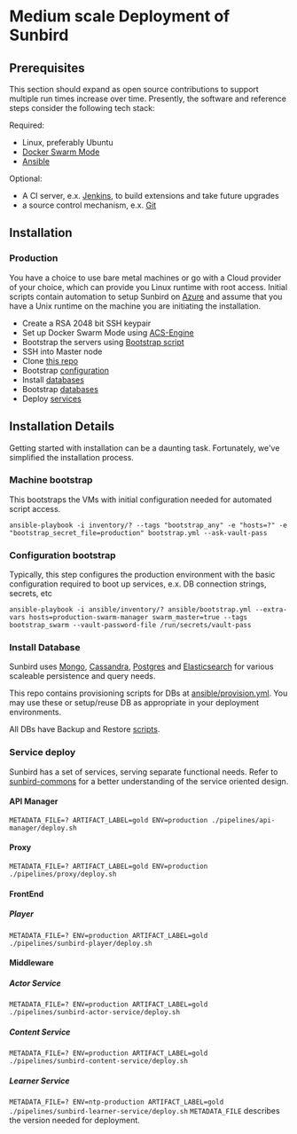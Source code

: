 # Medium scale Deployment of Sunbird

## Prerequisites
This section should expand as open source contributions to support multiple run times increase over time. Presently, the software and reference steps consider the following tech stack:

Required:
- Linux, preferably Ubuntu
- [Docker Swarm Mode](https://docs.docker.com/engine/swarm/)
- [Ansible](https://www.ansible.com/)

Optional:
- A CI server, e.x. [Jenkins](https://jenkins.io/), to build extensions and take future upgrades
- a source control mechanism, e.x. [Git](https://github.com/)

## Installation

### Production
You have a choice to use bare metal machines or go with a Cloud provider of your choice, which can provide you Linux runtime with root access. Initial scripts contain automation to setup Sunbird on [Azure](https://azure.microsoft.com/en-in/) and assume that you have a Unix runtime on the machine you are initiating the installation.
- Create a RSA 2048 bit SSH keypair
- Set up Docker Swarm Mode using [ACS-Engine](https://github.com/Azure/acs-engine)
- Bootstrap the servers using [Bootstrap script](#machine-bootstrap)
- SSH into Master node
- Clone [this repo](https://github.com/project-sunbird/sunbird-devops)
- Bootstrap [configuration](#configuration-bootstrap)
- Install [databases](#database-installations)
- Bootstrap [databases](#database-bootstrap)
- Deploy [services](#service-deploy)

## Installation Details
Getting started with installation can be a daunting task. Fortunately, we've simplified the installation process.

### Machine bootstrap
This bootstraps the VMs with initial configuration needed for automated script access.
```
ansible-playbook -i inventory/? --tags "bootstrap_any" -e "hosts=?" -e "bootstrap_secret_file=production" bootstrap.yml --ask-vault-pass
```

### Configuration bootstrap
Typically, this step configures the production environment with the basic configuration required to boot up services, e.x. DB connection strings, secrets, etc

```ansible-playbook -i ansible/inventory/? ansible/bootstrap.yml --extra-vars hosts=production-swarm-manager swarm_master=true --tags bootstrap_swarm --vault-password-file /run/secrets/vault-pass```

### Install Database

Sunbird uses [Mongo](https://www.mongodb.com/), [Cassandra](http://cassandra.apache.org/), [Postgres](https://www.postgresql.org/) and [Elasticsearch](https://www.elastic.co/products/elasticsearch) for various scaleable persistence and query needs.

This repo contains provisioning scripts for DBs at [ansible/provision.yml](https://github.com/project-sunbird/sunbird-devops/blob/master/ansible/provision.yml). You may use these or setup/reuse DB as appropriate in your deployment environments.

All DBs have Backup and Restore [scripts](https://github.com/project-sunbird/sunbird-devops/tree/master/ansible).

### Service deploy
Sunbird has a set of services, serving separate functional needs. Refer to [sunbird-commons](https://github.com/project-sunbird/sunbird-commons) for a better understanding of the service oriented design.

#### API Manager

```METADATA_FILE=? ARTIFACT_LABEL=gold ENV=production ./pipelines/api-manager/deploy.sh```

#### Proxy

```METADATA_FILE=? ARTIFACT_LABEL=gold ENV=production ./pipelines/proxy/deploy.sh```

#### FrontEnd

##### Player

```METADATA_FILE=? ENV=production ARTIFACT_LABEL=gold ./pipelines/sunbird-player/deploy.sh```

#### Middleware

##### Actor Service

```METADATA_FILE=? ENV=production ARTIFACT_LABEL=gold ./pipelines/sunbird-actor-service/deploy.sh```

##### Content Service

```METADATA_FILE=? ENV=production ARTIFACT_LABEL=gold ./pipelines/sunbird-content-service/deploy.sh```

##### Learner Service

```METADATA_FILE=? ENV=ntp-production ARTIFACT_LABEL=gold ./pipelines/sunbird-learner-service/deploy.sh```
```METADATA_FILE``` describes the version needed for deployment.


